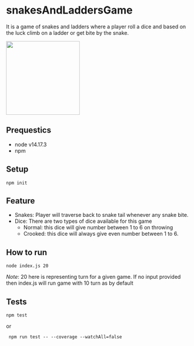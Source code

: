 # snakesAndLaddersGame
It is a game of snakes and ladders where a player roll a dice and based on the luck climb on a ladder or get bite by the snake.

<img src="https://5.imimg.com/data5/SELLER/Default/2021/2/HK/IO/BL/12304017/snakes-and-ladders-game-board-500x500.jpg" width="200" height="200"/>


## Prequestics
* node v14.17.3
* npm

## Setup
```
npm init
```

## Feature
* Snakes: Player will traverse back to snake tail whenever any snake bite.
* Dice: There are two types of dice available for this game
  * Normal: this dice will give number between 1 to 6 on throwing
  * Crooked: this dice will always give even number between 1 to 6.


## How to run
```
node index.js 20
```

*Note*: 20 here is representing turn for a given game. If no input provided then index.js will run game with 10 turn as by default


## Tests
```
npm test
```
or
```
 npm run test -- --coverage --watchAll=false
```


